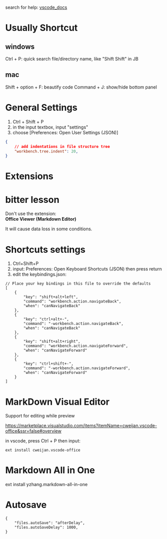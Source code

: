 search for help: [vscode_docs](https://code.visualstudio.com/docs/editor/codebasics)

# Usually Shortcut

## windows
Ctrl + P:  quick search file/directory name, like "Shift Shift" in JB


## mac
Shift + option + F: beautify code
Command + J: show/hide bottom panel


# General Settings

1. Ctrl + Shift + P
2. in the input textbox, input "settings"
3. choose [Preferences: Open User Settings (JSON)]

```json
{
    // add indentations in file structure tree
    "workbench.tree.indent": 20,
}

```

# Extensions



# bitter lesson
Don't use the extension:   
**Office Viewer (Markdown Editor)**

It will cause data loss in some conditions.


# Shortcuts settings


1. Ctrl+Shift+P
2. input: Preferences: Open Keyboard Shortcuts (JSON)  then press return
3. edit the keybindings.json:

```
// Place your key bindings in this file to override the defaults
[
    {
        "key": "shift+alt+left",
        "command": "workbench.action.navigateBack",
        "when": "canNavigateBack"
    },
    {
        "key": "ctrl+alt+-",
        "command": "-workbench.action.navigateBack",
        "when": "canNavigateBack"
    },
    {
        "key": "shift+alt+right",
        "command": "workbench.action.navigateForward",
        "when": "canNavigateForward"
    },
    {
        "key": "ctrl+shift+-",
        "command": "-workbench.action.navigateForward",
        "when": "canNavigateForward"
    }
]
```


# MarkDown Visual Editor

Support for editing while preview

https://marketplace.visualstudio.com/items?itemName=cweijan.vscode-office&ssr=false#overview

in vscode, press Ctrl + P then input:

```
ext install cweijan.vscode-office
```

# Markdown All in One

ext install yzhang.markdown-all-in-one


# Autosave

```
{
    "files.autoSave": "afterDelay",
    "files.autoSaveDelay": 1000,
}
```
